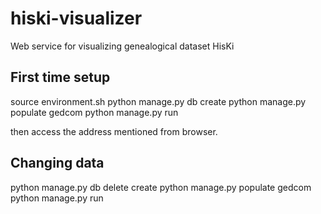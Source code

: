 # hiski-visualizer
Web service for visualizing genealogical dataset HisKi


First time setup
----------------

source environment.sh
python manage.py db create
python manage.py populate gedcom <gedcom-file>
python manage.py run

then access the address mentioned from browser.


Changing data
-------------

python manage.py db delete create
python manage.py populate gedcom <gedcom-file>
python manage.py run
